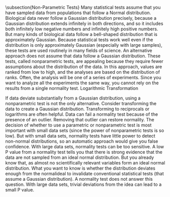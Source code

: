 
\subsection{Non-Parametric Tests}
Many statistical tests assume that you have sampled data from populations that follow a Normal distribution. 
Biological data never follow a Gaussian distribution precisely, because a Gaussian distribution extends infinitely in both directions, and so it includes both infinitely low negative numbers and infinitely high positive numbers. But many kinds of biological data follow a bell-shaped distribution that is approximately Gaussian. 
Because statistical tests work well even if the distribution is only approximately Gaussian (especially with large samples), these tests are used routinely in many fields of science.
An alternative approach does not assume that data follow a Gaussian distribution. These tests, called nonparametric tests, are appealing because they require fewer assumptions about the distribution of the data. In this approach, values are ranked from low to high, and the analyses are based on the distribution of ranks.
Often, the analysis will be one of a series of experiments. Since you want to analyze all the experiments the same way, you cannot rely on the results from a single normality test.
Logarithmic  Transformation

If data deviate substantially from a Gaussian distribution, using a nonparametric test is not the only alternative. Consider transforming the data to create a Gaussian distribution. Transforming to reciprocals or logarithms are often helpful.
Data can fail a normality test because of the presence of an outlier. Removing that outlier can restore normality.
The decision of whether to use a parametric or nonparametric test is most important with small data sets (since the power of nonparametric tests is so low). But with small data sets, normality tests have little power to detect non-normal distributions, so an automatic approach would give you false confidence.
With large data sets, normality tests can be too sensitive. A low P value from a normality test tells you that there is strong evidence that the data are not sampled from an ideal normal distribution. But you already know that, as almost no scientifically relevant variables form an ideal normal distribution. What you want to know is whether the distribution deviates enough from the normalideal to invalidate conventional statistical tests (that assume a Gaussian distribution). A normality test does not answer this question. With large data sets, trivial deviations from the idea can lead to a small P value.
